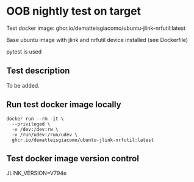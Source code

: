 # OOB nightly test on target

Test docker image: ghcr.io/dematteisgiacomo/ubuntu-jlink-nrfutil:latest

Base ubuntu image with jlink and nrfutil device installed (see Dockerfile)

pytest is used

## Test description

To be added.

## Run test docker image locally
```shell
docker run --rm -it \
  --privileged \
  -v /dev:/dev:rw \
  -v /run/udev:/run/udev \
  ghcr.io/dematteisgiacomo/ubuntu-jlink-nrfutil:latest
```

## Test docker image version control

JLINK_VERSION=V794e
